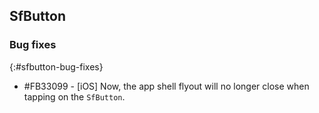## SfButton

### Bug fixes
{:#sfbutton-bug-fixes}

* \#FB33099 - [iOS] Now, the app shell flyout will no longer close when tapping on the `SfButton`.
